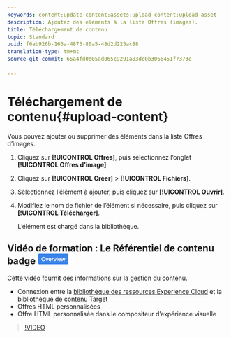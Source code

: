 ```yaml
---
keywords: content;update content;assets;upload content;upload asset
description: Ajoutez des éléments à la liste Offres (images).
title: Téléchargement de contenu
topic: Standard
uuid: f6ab926b-163a-4873-80a5-48d2d225ac88
translation-type: tm+mt
source-git-commit: 65a4fd0d05ad065c9291a83dc0b3066451f7373e

---
```



# Téléchargement de contenu{#upload-content}

Vous pouvez ajouter ou supprimer des éléments dans la liste Offres d’images.

1. Cliquez sur **[!UICONTROL Offres]**, puis sélectionnez l’onglet **[!UICONTROL Offres d’image]**.
1. Cliquez sur **[!UICONTROL Créer]** > **[!UICONTROL Fichiers]**.
1. Sélectionnez l’élément à ajouter, puis cliquez sur **[!UICONTROL Ouvrir]**.
1. Modifiez le nom de fichier de l’élément si nécessaire, puis cliquez sur **[!UICONTROL Télécharger]**.

   L’élément est chargé dans la bibliothèque.

## Vidéo de formation : Le Référentiel de contenu badge ![Aperçu](/help/assets/overview.png)

Cette vidéo fournit des informations sur la gestion du contenu.

* Connexion entre la [bibliothèque des ressources Experience Cloud](https://docs.adobe.com/content/help/en/core-services/interface/assets/creative-cloud.html) et la bibliothèque de contenu Target
* Offres HTML personnalisées
* Offre HTML personnalisée dans le compositeur d’expérience visuelle

>[!VIDEO](https://video.tv.adobe.com/v/17387)
